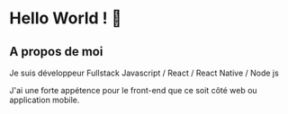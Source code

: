 # Hello World ! 👋

## A propos de moi 

Je suis développeur Fullstack Javascript / React / React Native / Node js

J'ai une forte appétence pour le front-end que ce soit côté web ou application mobile.

<!--
**CEDRIC-code1982/CEDRIC-code1982** is a ✨ _special_ ✨ repository because its `README.md` (this file) appears on your GitHub profile.

Here are some ideas to get you started:

- 🔭 I’m currently working on ...
- 🌱 I’m currently learning ...
- 👯 I’m looking to collaborate on ...
- 🤔 I’m looking for help with ...
- 💬 Ask me about ...
- 📫 How to reach me: ...
- 😄 Pronouns: ...
- ⚡ Fun fact: ...
-->
